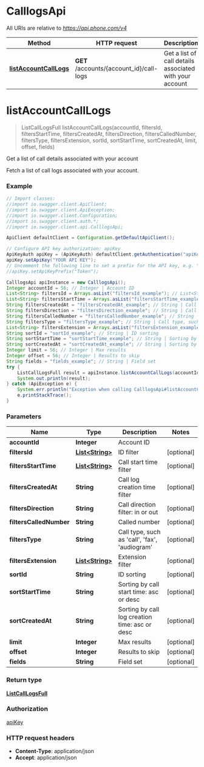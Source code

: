 # CalllogsApi

All URIs are relative to *https://api.phone.com/v4*

Method | HTTP request | Description
------------- | ------------- | -------------
[**listAccountCallLogs**](CalllogsApi.md#listAccountCallLogs) | **GET** /accounts/{account_id}/call-logs | Get a list of call details associated with your account


<a name="listAccountCallLogs"></a>
# **listAccountCallLogs**
> ListCallLogsFull listAccountCallLogs(accountId, filtersId, filtersStartTime, filtersCreatedAt, filtersDirection, filtersCalledNumber, filtersType, filtersExtension, sortId, sortStartTime, sortCreatedAt, limit, offset, fields)

Get a list of call details associated with your account

Fetch a list of call logs associated with your account.

### Example
```java
// Import classes:
//import io.swagger.client.ApiClient;
//import io.swagger.client.ApiException;
//import io.swagger.client.Configuration;
//import io.swagger.client.auth.*;
//import io.swagger.client.api.CalllogsApi;

ApiClient defaultClient = Configuration.getDefaultApiClient();

// Configure API key authorization: apiKey
ApiKeyAuth apiKey = (ApiKeyAuth) defaultClient.getAuthentication("apiKey");
apiKey.setApiKey("YOUR API KEY");
// Uncomment the following line to set a prefix for the API key, e.g. "Token" (defaults to null)
//apiKey.setApiKeyPrefix("Token");

CalllogsApi apiInstance = new CalllogsApi();
Integer accountId = 56; // Integer | Account ID
List<String> filtersId = Arrays.asList("filtersId_example"); // List<String> | ID filter
List<String> filtersStartTime = Arrays.asList("filtersStartTime_example"); // List<String> | Call start time filter
String filtersCreatedAt = "filtersCreatedAt_example"; // String | Call log creation time filter
String filtersDirection = "filtersDirection_example"; // String | Call direction filter: in or out
String filtersCalledNumber = "filtersCalledNumber_example"; // String | Called number
String filtersType = "filtersType_example"; // String | Call type, such as 'call', 'fax', 'audiogram'
List<String> filtersExtension = Arrays.asList("filtersExtension_example"); // List<String> | Extension filter
String sortId = "sortId_example"; // String | ID sorting
String sortStartTime = "sortStartTime_example"; // String | Sorting by call start time: asc or desc
String sortCreatedAt = "sortCreatedAt_example"; // String | Sorting by call log creation time: asc or desc
Integer limit = 56; // Integer | Max results
Integer offset = 56; // Integer | Results to skip
String fields = "fields_example"; // String | Field set
try {
    ListCallLogsFull result = apiInstance.listAccountCallLogs(accountId, filtersId, filtersStartTime, filtersCreatedAt, filtersDirection, filtersCalledNumber, filtersType, filtersExtension, sortId, sortStartTime, sortCreatedAt, limit, offset, fields);
    System.out.println(result);
} catch (ApiException e) {
    System.err.println("Exception when calling CalllogsApi#listAccountCallLogs");
    e.printStackTrace();
}
```

### Parameters

Name | Type | Description  | Notes
------------- | ------------- | ------------- | -------------
 **accountId** | **Integer**| Account ID |
 **filtersId** | [**List&lt;String&gt;**](String.md)| ID filter | [optional]
 **filtersStartTime** | [**List&lt;String&gt;**](String.md)| Call start time filter | [optional]
 **filtersCreatedAt** | **String**| Call log creation time filter | [optional]
 **filtersDirection** | **String**| Call direction filter: in or out | [optional]
 **filtersCalledNumber** | **String**| Called number | [optional]
 **filtersType** | **String**| Call type, such as &#39;call&#39;, &#39;fax&#39;, &#39;audiogram&#39; | [optional]
 **filtersExtension** | [**List&lt;String&gt;**](String.md)| Extension filter | [optional]
 **sortId** | **String**| ID sorting | [optional]
 **sortStartTime** | **String**| Sorting by call start time: asc or desc | [optional]
 **sortCreatedAt** | **String**| Sorting by call log creation time: asc or desc | [optional]
 **limit** | **Integer**| Max results | [optional]
 **offset** | **Integer**| Results to skip | [optional]
 **fields** | **String**| Field set | [optional]

### Return type

[**ListCallLogsFull**](ListCallLogsFull.md)

### Authorization

[apiKey](../README.md#apiKey)

### HTTP request headers

 - **Content-Type**: application/json
 - **Accept**: application/json

